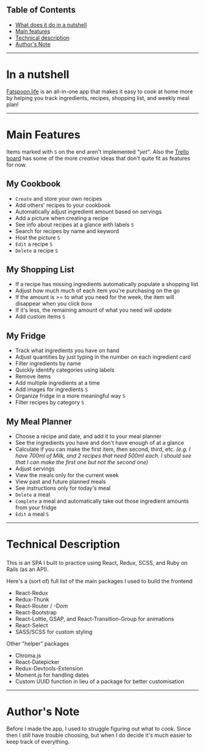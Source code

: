 ## Table of Contents
- [What does it do in a nutshell](#short-description)
- [Main features](#main-features)
- [Technical description](#technical-description)
- [Author's Note](#authors-note)

---
# <a name="short-description"></a> In a nutshell
<a href="https://fatspoon.life" target="_blank">Fatspoon.life</a> is an all-in-one app that makes it easy to cook at home more by helping you track ingredients, recipes, shopping list, and weekly meal plan!

---

# <a name="main-features"></a> Main Features

Items marked with `S` on the end aren't implemented *"yet"*. Also the <a href="https://trello.com/b/1MW9tjnK/fatspoonlife">Trello board</a> has some of the more *creative* ideas that don't quite fit as features for now.

## My Cookbook
- `Create` and store your own recipes
- Add others' recipes to your cookbook
- Automatically adjust ingredient amount based on servings
- Add a picture when creating a recipe
- See info about recipes at a glance with labels `S`
- Search for recipes by name and keyword
- Host the picture `S`
- `Edit` a recipe `S`
- `Delete` a recipe `S`
## My Shopping List
- If a recipe has missing ingredients automatically populate a shopping list
- Adjust how much much of each item you're purchasing on the go
- If the amount is >= to what you need for the week, the item will disappear when you click `Done`
- If it's less, the remaining amount of what you need will update
- Add custom items `S`
## My Fridge
- Track what ingredients you have on hand
- Adjust quantities by just typing in the number on each ingredient card
- Filter ingredients by name
- Quickly identify categories using labels
- Remove items
- Add multiple ingredients at a time
- Add images for ingredients `S`
- Organize fridge in a more meaningful way `S`
- Filter recipes by category `S`
## My Meal Planner
- Choose a recipe and date, and add it to your meal planner
- See the ingredients you have and don't have enough of at a glance
- Calculate if you can make the first item, then second, third, etc. *(e.g. I have 700ml of Milk, and 2 recipes that need 500ml each. I should see that I can make the first one but not the second one)*
- Adjust servings
- View the meals only for the current week
- View past and future planned meals
- See instructions only for today's meal
- `Delete` a meal
- `Complete` a meal and automatically take out those ingredient amounts from your fridge
- `Edit` a meal `S`

---
# <a name="technical-description"></a> Technical Description
### 
This is an SPA I built to practice using React, Redux, SCSS, and Ruby on Rails (as an API).

Here's a (sort of) full list of the main packages I used to build the frontend
- React-Redux
- Redux-Thunk
- React-Router / -Dom
- React-Bootstrap
- React-Lottie, GSAP, and React-Transition-Group for animations
- React-Select
- SASS/SCSS for custom styling

Other "helper" packages
- Chroma.js
- React-Datepicker
- Redux-Devtools-Extension
- Moment.js for handling dates
- Custom UUID function in lieu of a package for better customisation


---

# <a name="authors-note"></a> Author's Note
Before I made the app, I used to struggle figuring out what to cook. Since then I still have trouble choosing, but when I do decide it's much easier to keep track of everything.